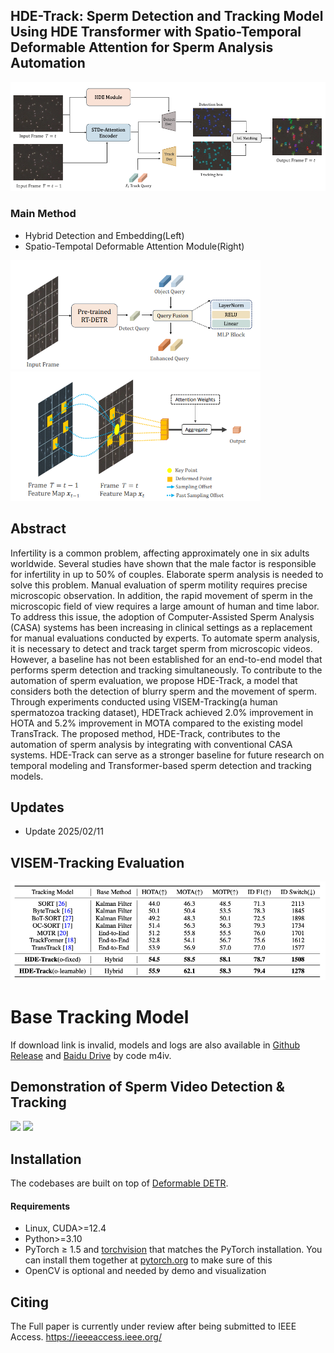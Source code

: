 ## HDE-Track: Sperm Detection and Tracking Model Using HDE Transformer with Spatio-Temporal Deformable Attention for Sperm Analysis Automation

<div style="align: center">
<img src=./assets/hde_model.png/>
</div>

### Main Method
- Hybrid Detection and Embedding(Left)
- Spatio-Tempotal Deformable Attention Module(Right)

<img src="assets/p1.png" width="400"/>  <img src="assets/p2.png" width="400"/>



## Abstract
Infertility is a common problem, affecting approximately one in six adults worldwide. Several studies have
shown that the male factor is responsible for infertility in up to 50% of couples. Elaborate sperm analysis is
needed to solve this problem. Manual evaluation of sperm motility requires precise microscopic observation.
In addition, the rapid movement of sperm in the microscopic field of view requires a large amount of human
and time labor. To address this issue, the adoption of Computer-Assisted Sperm Analysis (CASA) systems
has been increasing in clinical settings as a replacement for manual evaluations conducted by experts.
To automate sperm analysis, it is necessary to detect and track target sperm from microscopic videos.
However, a baseline has not been established for an end-to-end model that performs sperm detection and
tracking simultaneously. To contribute to the automation of sperm evaluation, we propose HDE-Track, a
model that considers both the detection of blurry sperm and the movement of sperm.
Through experiments conducted using VISEM-Tracking(a human spermatozoa tracking dataset), HDETrack achieved 2.0% improvement in HOTA and 5.2% improvement in MOTA compared to the existing
model TransTrack. The proposed method, HDE-Track, contributes to the automation of sperm analysis by
integrating with conventional CASA systems. HDE-Track can serve as a stronger baseline for future research
on temporal modeling and Transformer-based sperm detection and tracking models.

## Updates
- Update 2025/02/11

## VISEM-Tracking Evaluation
<div style="align: center">
<img src=./assets/result.png/>
</div>


# Base Tracking Model
If download link is invalid, models and logs are also available in [Github Release](https://github.com/PeizeSun/TransTrack/releases/tag/v0.1) and [Baidu Drive](https://pan.baidu.com/s/1dcHuHUZ9y2s7LEmvtVHZZw) by code m4iv.



## Demonstration of Sperm Video Detection & Tracking
<img src="assets/output_12.gif" width="400"/>  <img src="assets/output_24.gif" width="400"/>


## Installation
The codebases are built on top of [Deformable DETR](https://github.com/fundamentalvision/Deformable-DETR).

#### Requirements
- Linux, CUDA>=12.4
- Python>=3.10
- PyTorch ≥ 1.5 and [torchvision](https://github.com/pytorch/vision/) that matches the PyTorch installation.
  You can install them together at [pytorch.org](https://pytorch.org) to make sure of this
- OpenCV is optional and needed by demo and visualization



## Citing

The Full paper is currently under review after being submitted to IEEE Access.
https://ieeeaccess.ieee.org/

